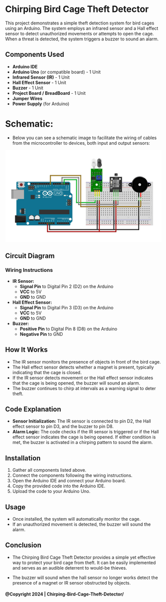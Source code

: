 # Chirping Bird Cage Theft Detector

This project demonstrates a simple theft detection system for bird cages using an Arduino. The system employs an infrared sensor and a Hall effect sensor to detect unauthorized movements or attempts to open the cage. When a threat is detected, the system triggers a buzzer to sound an alarm.

## Components Used

- **Arduino IDE**
- **Arduino Uno** (or compatible board) - 1 Unit
- **Infrared Sensor (IR)** - 1 Unit
- **Hall Effect Sensor** - 1 Unit
- **Buzzer** - 1 Unit
- **Project Board / BreadBoard** - 1 Unit
- **Jumper Wires**
- **Power Supply** (for Arduino)

# Schematic:

- Below you can see a schematic image to facilitate the wiring of cables from the microcontroller to devices, both input and output sensors:

![Schematic](img/skema.jpg)

## Circuit Diagram

### Wiring Instructions

- **IR Sensor:**
  - **Signal Pin** to Digital Pin 2 (D2) on the Arduino
  - **VCC** to 5V
  - **GND** to GND
- **Hall Effect Sensor:**
  - **Signal Pin** to Digital Pin 3 (D3) on the Arduino
  - **VCC** to 5V
  - **GND** to GND
- **Buzzer:**
  - **Positive Pin** to Digital Pin 8 (D8) on the Arduino
  - **Negative Pin** to GND

## How It Works

- The IR sensor monitors the presence of objects in front of the bird cage.
- The Hall effect sensor detects whether a magnet is present, typically indicating that the cage is closed.
- If the IR sensor detects movement or the Hall effect sensor indicates that the cage is being opened, the buzzer will sound an alarm.
- The buzzer continues to chirp at intervals as a warning signal to deter theft.

## Code Explanation

- **Sensor Initialization:** The IR sensor is connected to pin D2, the Hall effect sensor to pin D3, and the buzzer to pin D8.
- **Alarm Logic:** The code checks if the IR sensor is triggered or if the Hall effect sensor indicates the cage is being opened. If either condition is met, the buzzer is activated in a chirping pattern to sound the alarm.

## Installation

1. Gather all components listed above.
2. Connect the components following the wiring instructions.
3. Open the Arduino IDE and connect your Arduino board.
4. Copy the provided code into the Arduino IDE.
5. Upload the code to your Arduino Uno.

## Usage

- Once installed, the system will automatically monitor the cage.
- If an unauthorized movement is detected, the buzzer will sound the alarm.

## Conclusion

- The Chirping Bird Cage Theft Detector provides a simple yet effective way to protect your bird cage from theft. It can be easily implemented and serves as an audible deterrent to would-be thieves.

- The buzzer will sound when the hall sensor no longer works detect the presence of a magnet or IR sensor obstructed by objects.

#### @Copyright 2024 | Chirping-Bird-Cage-Theft-Detector/

